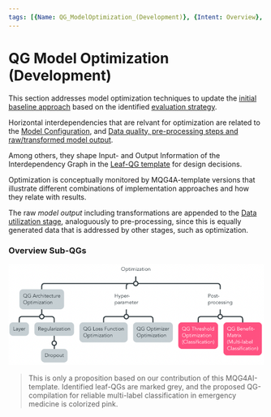 ```yaml
---
tags: [{Name: QG_ModelOptimization_(Development)}, {Intent: Overview}, {Applicability: GenericAILifecycle}, {Usage Example: default_highrisk}]
---
```




# QG Model Optimization (Development)

This section addresses model optimization techniques to update the [initial baseline approach](./../1_Model_Configuration/QG_ModelConfiguration_(Development).md) based on the identified [evaluation strategy](./../2_Model_Evaluation/QG_ModelEvaluation_(Development).md).

Horizontal interdependencies that are relvant for optimization are related to the [Model Configuration](./../1_Model_Configuration/QG_ModelConfiguration_(Development).md), and [Data quality, pre-processing steps and raw/transformed model output](./../../1_Data/2_Utilization/QG_Utilization_(Data).md). 

Among others, they shape Input- and Output Information of the Interdependency Graph in the [Leaf-QG template](../../../../templates/Template_LeafQG.md) for design decisions.

Optimization is conceptually monitored by MQG4A-template versions that illustrate different combinations of implementation approaches and how they relate with results.

The raw *model output* including transformations are appended to the [Data utilization stage](./../../1_Data/2_Utilization/QG_Utilization_(Data).md), analoguously to pre-processing, since this is equally generated data that is addressed by other stages, such as optimization.

### Overview Sub-QGs

![](../../../../../imgs/Lifecycle/QGOptimization.png)

> This is only a proposition based on our contribution of this MQG4AI-template. Identified leaf-QGs are marked grey, and the proposed QG-compilation for reliable multi-label classification in emergency medicine is colorized pink.